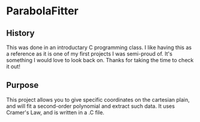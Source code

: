 # ParabolaFitter

## History
This was done in an introductary C programming class. I like having this as a reference as it is one of my first projects I was semi-proud of. It's something I would love to look back on. Thanks for taking the time to check it out!

## Purpose
This project allows you to give specific coordinates on the cartesian plain, and will fit a second-order polynomial and extract such data. It uses Cramer's Law, and is written in a .C file.
